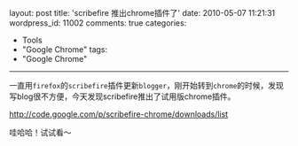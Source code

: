 layout: post
title: 'scribefire 推出chrome插件了'
date: 2010-05-07 11:21:31
wordpress_id: 11002
comments: true
categories:
 - Tools
 - "Google Chrome"
tags:
 - "Google Chrome"
---

一直用`firefox`的`scribefire`插件更新`blogger`，刚开始转到`chrome`的时候，发现写blog很不方便，今天发现scribefire推出了试用版chrome插件。

<a href="http://code.google.com/p/scribefire-chrome/downloads/list">http://code.google.com/p/scribefire-chrome/downloads/list</a></p>

哇哈哈！试试看～
